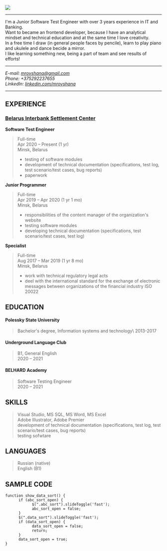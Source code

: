 ![](https://cdn1.savepice.ru/uploads/2021/3/3/81bb99d9ce7a865c1f632bcb7dc74892-full.png)

______________________
I'm a Junior Software Test Engineer with over 3 years experience in IT and Banking.\
Want to became an frontend developer, because  I have an analytical mindset and technical education and at the same time I love creativity.\
In a free time I draw (in general people faces by pencile), learn to play piano and ukulele and dance becide a mirror.\
I like learning something new, being a part of team and see results of efforts!
_______________________

_E-mail: mrovshana@gmail.com\
Phone: +375292237655\
LinkedIn: [linkedin.com/mrovshana](https://www.linkedin.com/in/mrovshana/)_
_______________________


## EXPERIENCE
### [Belarus Interbank Settlement Center](https://bisc.by/)


__Software Test Engineer__
>Full-time\
>Apr 2020 – Present (1 yr)\
>Minsk, Belarus
>
> * testing of software modules
> * development of technical documentation (specifications, test log, test scenario/test cases, bug reports)
> * paperwork


__Junior Programmer__
>Full-time\
>Apr 2019 – Apr 2020 (1 yr 1 mo)\
>Minsk, Belarus
>
> * responsibilities of the content manager of the organization's website
> * testing software modules
> * developing technical documentation (specifications, test scenario/test cases, test log)


__Specialist__
>Full-time\
>Aug 2017 – Mar 2019 (1 yr 8 mo)\
>Minsk, Belarus
>
> * work with technical regulatory legal acts
> * deel with the international standard for the exchange of electronic messages between organizations of the financial industry ISO 20022


## EDUCATION
#### Polessky State University
>Bachelor's degree, Information systems and technology\ 
>2013-2017
#### Underground Language Club
>B1, General English\
>2020 – 2021

#### BELHARD Academy
>Software Testing Engineer\
>2020 – 2021

## SKILLS
>Visual Studio, MS SQL, MS Word, MS Excel\
>Adobe Illustrator, Adobe Premier\
>development of technical documentation (specifications, test log, test scenario/test cases, bug reports)\
>testing sofwtare

## LANGUAGES
>Russian (native)\
>English (B1)

## SAMPLE CODE
```
function show_data_sort() {
      if (abc_sort_open) {
            $(".abc_sort").slideToggle('fast');
            abc_sort_open = false;
      }
      $(".data_sort").slideToggle('fast');
      if (data_sort_open) {
            data_sort_open = false;
            return;
      }
      data_sort_open = true;
}
```
